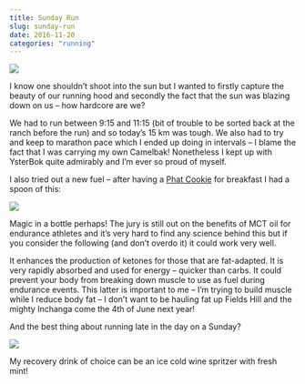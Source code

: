 ```yaml
---
title: Sunday Run
slug: sunday-run
date: 2016-11-20
categories: "running"
---
```


<p><img src="https://res.cloudinary.com/dy6grlu8z/image/upload/v1558841759/dnph8o0zeylefmb74t5d.jpg"/></p>
<p>I know one shouldn’t shoot into the sun but I wanted to firstly capture the beauty of our running hood and secondly the fact that the sun was blazing down on us – how hardcore are we?</p>
<p>We had to run between 9:15 and 11:15 (bit of trouble to be sorted back at the ranch before the run) and so today’s 15 km was tough. We also had to try and keep to marathon pace which I ended up doing in intervals – I blame the fact that I was carrying my own Camelbak! Nonetheless I kept up with YsterBok quite admirably and I’m ever so proud of myself.</p>
<p>I also tried out a new fuel – after having a <a href="https://www.facebook.com/Phat-Girls-344293459112796/?fref=ts">Phat Cookie</a> for breakfast I had a spoon of this:</p>
<p><img src="https://res.cloudinary.com/dy6grlu8z/image/upload/v1558841760/pus675sctt0ni8uemqoh.jpg"/></p>
<p>Magic in a bottle perhaps! The jury is still out on the benefits of MCT oil for endurance athletes and it’s very hard to find any science behind this but if you consider the following (and don’t overdo it) it could work very well.</p>
<p>It enhances the production of ketones for those that are fat-adapted. It is very rapidly absorbed and used for energy – quicker than carbs. It could prevent your body from breaking down muscle to use as fuel during endurance events. This latter is important to me – I’m trying to build muscle while I reduce body fat – I don’t want to be hauling fat up Fields Hill and the mighty Inchanga come the 4th of June next year!</p>
<p>And the best thing about running late in the day on a Sunday?</p>
<p><img src="https://res.cloudinary.com/dy6grlu8z/image/upload/v1558841761/gl9yykl3n2bakvojcww5.jpg"/></p>
<p>My recovery drink of choice can be an ice cold wine spritzer with fresh mint!</p>
<p> </p>







